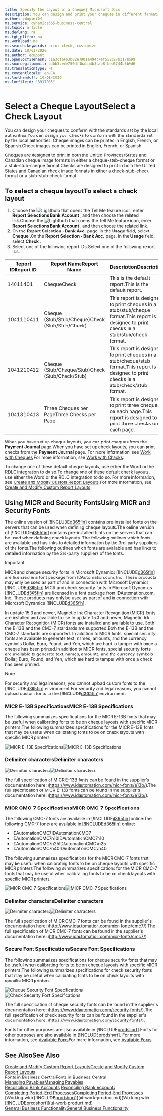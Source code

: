```yaml
---
title: Specify the Layout of a Cheque| Microsoft Docs
description: You can design and print your cheques in different formats to conform with standards.
author: edupont04
ms.service: dynamics365-business-central
ms.topic: article
ms.devlang: na
ms.tgt_pltfrm: na
ms.workload: na
ms.search.keywords: print check, customize
ms.date: 10/01/2020
ms.author: edupont
ms.openlocfilehash: 31a3df66b3b82e7901a494c7ef552c27b317ba99
ms.sourcegitcommit: ddbb5cede750df1baba4b3eab8fbed6744b5b9d6
ms.translationtype: HT
ms.contentlocale: en-CA
ms.lasthandoff: 10/01/2020
ms.locfileid: "3917085"
---
```

# <a name="select-a-check-layout"></a><span data-ttu-id="9cac9-103">Select a Cheque Layout</span><span class="sxs-lookup"><span data-stu-id="9cac9-103">Select a Check Layout</span></span>
<span data-ttu-id="9cac9-104">You can design your cheques to conform with the standards set by the local authorities.</span><span class="sxs-lookup"><span data-stu-id="9cac9-104">You can design your checks to conform with the standards set by the local authorities.</span></span> <span data-ttu-id="9cac9-105">Cheque images can be printed in English, French, or Spanish.</span><span class="sxs-lookup"><span data-stu-id="9cac9-105">Check images can be printed in English, French, or Spanish.</span></span>

<span data-ttu-id="9cac9-106">Cheques are designed to print in both the United Provinces/States and Canadian cheque image formats in either a cheque-stub-cheque format or a stub-stub-cheque format.</span><span class="sxs-lookup"><span data-stu-id="9cac9-106">Checks are designed to print in both the United States and Canadian check image formats in either a check-stub-check format or a stub-stub-check format.</span></span>

## <a name="to-select-a-check-layout"></a><span data-ttu-id="9cac9-107">To select a cheque layout</span><span class="sxs-lookup"><span data-stu-id="9cac9-107">To select a check layout</span></span>
1. <span data-ttu-id="9cac9-108">Choose the ![Lightbulb that opens the Tell Me feature](media/ui-search/search_small.png "Tell me what you want to do") icon, enter **Report Selections Bank Account** , and then choose the related link.</span><span class="sxs-lookup"><span data-stu-id="9cac9-108">Choose the ![Lightbulb that opens the Tell Me feature](media/ui-search/search_small.png "Tell me what you want to do") icon, enter **Report Selections Bank Account** , and then choose the related link.</span></span>
2. <span data-ttu-id="9cac9-109">On the **Report Selection - Bank Acc.** page, in the **Usage** field, select **Cheque** .</span><span class="sxs-lookup"><span data-stu-id="9cac9-109">On the **Report Selection - Bank Acc.** page, in the **Usage** field, select **Check** .</span></span>
3. <span data-ttu-id="9cac9-110">Select one of the following report IDs.</span><span class="sxs-lookup"><span data-stu-id="9cac9-110">Select one of the following report IDs.</span></span>

| <span data-ttu-id="9cac9-111">Report ID</span><span class="sxs-lookup"><span data-stu-id="9cac9-111">Report ID</span></span> | <span data-ttu-id="9cac9-112">Report Name</span><span class="sxs-lookup"><span data-stu-id="9cac9-112">Report Name</span></span> | <span data-ttu-id="9cac9-113">Description</span><span class="sxs-lookup"><span data-stu-id="9cac9-113">Description</span></span> |
| --- | --- | --- |
| <span data-ttu-id="9cac9-114">1401</span><span class="sxs-lookup"><span data-stu-id="9cac9-114">1401</span></span> |<span data-ttu-id="9cac9-115">Cheque</span><span class="sxs-lookup"><span data-stu-id="9cac9-115">Check</span></span> |<span data-ttu-id="9cac9-116">This is the default report.</span><span class="sxs-lookup"><span data-stu-id="9cac9-116">This is the default report.</span></span> |
| <span data-ttu-id="9cac9-117">10411</span><span class="sxs-lookup"><span data-stu-id="9cac9-117">10411</span></span> |<span data-ttu-id="9cac9-118">Cheque (Stub/Stub/Cheque)</span><span class="sxs-lookup"><span data-stu-id="9cac9-118">Check (Stub/Stub/Check)</span></span> |<span data-ttu-id="9cac9-119">This report is designed to print cheques in a stub/stub/cheque format.</span><span class="sxs-lookup"><span data-stu-id="9cac9-119">This report is designed to print checks in a stub/stub/check format.</span></span> |
| <span data-ttu-id="9cac9-120">10412</span><span class="sxs-lookup"><span data-stu-id="9cac9-120">10412</span></span> |<span data-ttu-id="9cac9-121">Cheque (Stub/Cheque/Stub)</span><span class="sxs-lookup"><span data-stu-id="9cac9-121">Check (Stub/Check/Stub)</span></span> |<span data-ttu-id="9cac9-122">This report is designed to print cheques in a stub/cheque/stub format.</span><span class="sxs-lookup"><span data-stu-id="9cac9-122">This report is designed to print checks in a stub/check/stub format.</span></span> |
| <span data-ttu-id="9cac9-123">10413</span><span class="sxs-lookup"><span data-stu-id="9cac9-123">10413</span></span> |<span data-ttu-id="9cac9-124">Three Cheques per Page</span><span class="sxs-lookup"><span data-stu-id="9cac9-124">Three Checks per Page</span></span> |<span data-ttu-id="9cac9-125">This report is designed to print three cheques on each page.</span><span class="sxs-lookup"><span data-stu-id="9cac9-125">This report is designed to print three checks on each page.</span></span> |

<span data-ttu-id="9cac9-126">When you have set up cheque layouts, you can print cheques from the **Payment Journal** page.</span><span class="sxs-lookup"><span data-stu-id="9cac9-126">When you have set up check layouts, you can print checks from the **Payment Journal** page.</span></span> <span data-ttu-id="9cac9-127">For more information, see [Work with Cheques](payables-how-work-checks.md).</span><span class="sxs-lookup"><span data-stu-id="9cac9-127">For more information, see [Work with Checks](payables-how-work-checks.md).</span></span>

<span data-ttu-id="9cac9-128">To change one of these default cheque layouts, use either the Word or the RDLC integration to do so.</span><span class="sxs-lookup"><span data-stu-id="9cac9-128">To change one of these default check layouts, use either the Word or the RDLC integration to do so.</span></span> <span data-ttu-id="9cac9-129">For more information, see [Create and Modify Custom Report Layouts](ui-how-create-custom-report-layout.md).</span><span class="sxs-lookup"><span data-stu-id="9cac9-129">For more information, see [Create and Modify Custom Report Layouts](ui-how-create-custom-report-layout.md).</span></span>

## <a name="using-micr-and-security-fonts"></a><span data-ttu-id="9cac9-130">Using MICR and Security Fonts</span><span class="sxs-lookup"><span data-stu-id="9cac9-130">Using MICR and Security Fonts</span></span>
<span data-ttu-id="9cac9-131">The online version of [!INCLUDE[d365fin](includes/d365fin_md.md)] contains pre-installed fonts on the servers that can be used when defining cheque layouts.</span><span class="sxs-lookup"><span data-stu-id="9cac9-131">The online version of [!INCLUDE[d365fin](includes/d365fin_md.md)] contains pre-installed fonts on the servers that can be used when defining check layouts.</span></span> <span data-ttu-id="9cac9-132">The following outlines which fonts are available and has links to detailed information by the 3rd-party suppliers of the fonts.</span><span class="sxs-lookup"><span data-stu-id="9cac9-132">The following outlines which fonts are available and has links to detailed information by the 3rd-party suppliers of the fonts.</span></span>

> [!Important]
> <span data-ttu-id="9cac9-133">MICR and cheque security fonts in Microsoft Dynamics [!INCLUDE[d365fin](includes/d365fin_md.md)] are licensed in a font package from IDAutomation.com, Inc. These products may only be used as part of and in connection with Microsoft Dynamics [!INCLUDE[d365fin](includes/d365fin_md.md)].</span><span class="sxs-lookup"><span data-stu-id="9cac9-133">MICR and check security fonts in Microsoft Dynamics [!INCLUDE[d365fin](includes/d365fin_md.md)] are licensed in a font package from IDAutomation.com, Inc. These products may only be used as part of and in connection with Microsoft Dynamics [!INCLUDE[d365fin](includes/d365fin_md.md)].</span></span>

<span data-ttu-id="9cac9-134">In update 15.3 and newer, Magnetic Ink Character Recognition (MICR) fonts are installed and available to use.</span><span class="sxs-lookup"><span data-stu-id="9cac9-134">In update 15.3 and newer, Magnetic Ink Character Recognition (MICR) fonts are installed and available to use.</span></span> <span data-ttu-id="9cac9-135">Both the E-13B and the CMC-7 standards are supported.</span><span class="sxs-lookup"><span data-stu-id="9cac9-135">Both the E-13B and the CMC-7 standards are supported.</span></span> <span data-ttu-id="9cac9-136">In addition to MICR fonts, special security fonts are available to generate text, names, amounts, and the currency symbols Dollar, Euro, Pound, and Yen, which are hard to tamper with once a cheque has been printed.</span><span class="sxs-lookup"><span data-stu-id="9cac9-136">In addition to MICR fonts, special security fonts are available to generate text, names, amounts, and the currency symbols Dollar, Euro, Pound, and Yen, which are hard to tamper with once a check has been printed.</span></span>

> [!NOTE]
> <span data-ttu-id="9cac9-137">For security and legal reasons, you cannot upload custom fonts to the [!INCLUDE[d365fin](includes/d365fin_md.md)] environment.</span><span class="sxs-lookup"><span data-stu-id="9cac9-137">For security and legal reasons, you cannot upload custom fonts to the [!INCLUDE[d365fin](includes/d365fin_md.md)] environment.</span></span>

### <a name="micr-e-13b-specifications"></a><span data-ttu-id="9cac9-138">MICR E-13B Specifications</span><span class="sxs-lookup"><span data-stu-id="9cac9-138">MICR E-13B Specifications</span></span>
<span data-ttu-id="9cac9-139">The following summarizes specifications for the MICR E-13B fonts that may be useful when calibrating fonts to be on cheque layouts with specific MICR printers.</span><span class="sxs-lookup"><span data-stu-id="9cac9-139">The following summarizes specifications for the MICR E-13B fonts that may be useful when calibrating fonts to be on check layouts with specific MICR printers.</span></span>

<span data-ttu-id="9cac9-140">![MICR E-13B Specifications](media/font_MICR_E-13B_Specifications.png "MICR E-13B Specifications")</span><span class="sxs-lookup"><span data-stu-id="9cac9-140">![MICR E-13B Specifications](media/font_MICR_E-13B_Specifications.png "MICR E-13B Specifications")</span></span>

### <a name="delimiter-characters"></a><span data-ttu-id="9cac9-141">Delimiter characters</span><span class="sxs-lookup"><span data-stu-id="9cac9-141">Delimiter characters</span></span>
<span data-ttu-id="9cac9-142">![Delimiter characters](media/font-micr-letters.png "Delimiter characters")</span><span class="sxs-lookup"><span data-stu-id="9cac9-142">![Delimiter characters](media/font-micr-letters.png "Delimiter characters")</span></span>

<span data-ttu-id="9cac9-143">The full specification of MICR E-13B fonts can be found in the supplier's documentation here: (https://www.idautomation.com/micr-fonts/e13b/).</span><span class="sxs-lookup"><span data-stu-id="9cac9-143">The full specification of MICR E-13B fonts can be found in the supplier's documentation here: (https://www.idautomation.com/micr-fonts/e13b/).</span></span>

### <a name="micr-cmc-7-specifications"></a><span data-ttu-id="9cac9-144">MICR CMC-7 Specifications</span><span class="sxs-lookup"><span data-stu-id="9cac9-144">MICR CMC-7 Specifications</span></span>
<span data-ttu-id="9cac9-145">The following CMC-7 fonts are available in [!INCLUDE[d365fin](includes/d365fin_md.md)] online:</span><span class="sxs-lookup"><span data-stu-id="9cac9-145">The following CMC-7 fonts are available in [!INCLUDE[d365fin](includes/d365fin_md.md)] online:</span></span>

- <span data-ttu-id="9cac9-146">IDAutomationCMC7</span><span class="sxs-lookup"><span data-stu-id="9cac9-146">IDAutomationCMC7</span></span>
- <span data-ttu-id="9cac9-147">IDAutomationCMC7n10</span><span class="sxs-lookup"><span data-stu-id="9cac9-147">IDAutomationCMC7n10</span></span>
- <span data-ttu-id="9cac9-148">IDAutomationCMC7n25</span><span class="sxs-lookup"><span data-stu-id="9cac9-148">IDAutomationCMC7n25</span></span>
-   <span data-ttu-id="9cac9-149">IDAutomationCMC7n40</span><span class="sxs-lookup"><span data-stu-id="9cac9-149">IDAutomationCMC7n40</span></span>

<span data-ttu-id="9cac9-150">The following summarizes specifications for the MICR CMC-7 fonts that may be useful when calibrating fonts to be on cheque layouts with specific MICR printers.</span><span class="sxs-lookup"><span data-stu-id="9cac9-150">The following summarizes specifications for the MICR CMC-7 fonts that may be useful when calibrating fonts to be on check layouts with specific MICR printers.</span></span>

<span data-ttu-id="9cac9-151">![MICR CMC-7 Specifications](media/font_MICR_CMC-7_Specifications.png "MICR CMC-7 Specifications")</span><span class="sxs-lookup"><span data-stu-id="9cac9-151">![MICR CMC-7 Specifications](media/font_MICR_CMC-7_Specifications.png "MICR CMC-7 Specifications")</span></span>

### <a name="delimiter-characters"></a><span data-ttu-id="9cac9-152">Delimiter characters</span><span class="sxs-lookup"><span data-stu-id="9cac9-152">Delimiter characters</span></span>
<span data-ttu-id="9cac9-153">![Delimiter characters](media/font-cmc7-letters.png "Delimiter characters")</span><span class="sxs-lookup"><span data-stu-id="9cac9-153">![Delimiter characters](media/font-cmc7-letters.png "Delimiter characters")</span></span>

<span data-ttu-id="9cac9-154">The full specification of MICR CMC-7 fonts can be found in the supplier's documentation here: (http://www.idautomation.com/micr-fonts/cmc7/).</span><span class="sxs-lookup"><span data-stu-id="9cac9-154">The full specification of MICR CMC-7 fonts can be found in the supplier's documentation here: (http://www.idautomation.com/micr-fonts/cmc7/).</span></span>

### <a name="secure-font-specifications"></a><span data-ttu-id="9cac9-155">Secure Font Specifications</span><span class="sxs-lookup"><span data-stu-id="9cac9-155">Secure Font Specifications</span></span>
<span data-ttu-id="9cac9-156">The following summarizes specifications for cheque security fonts that may be useful when calibrating fonts to be on cheque layouts with specific MICR printers.</span><span class="sxs-lookup"><span data-stu-id="9cac9-156">The following summarizes specifications for check security fonts that may be useful when calibrating fonts to be on check layouts with specific MICR printers.</span></span>

<span data-ttu-id="9cac9-157">![Cheque Security Font Specifications](media/font_check-security-font_Specifications.png "Cheque Security Font Specifications")</span><span class="sxs-lookup"><span data-stu-id="9cac9-157">![Check Security Font Specifications](media/font_check-security-font_Specifications.png "Check Security Font Specifications")</span></span>

<span data-ttu-id="9cac9-158">The full specification of cheque security fonts can be found in the supplier's documentation here: (https://www.idautomation.com/security-fonts/).</span><span class="sxs-lookup"><span data-stu-id="9cac9-158">The full specification of check security fonts can be found in the supplier's documentation here: (https://www.idautomation.com/security-fonts/).</span></span>

<span data-ttu-id="9cac9-159">Fonts for other purposes are also available in [!INCLUDE[prodshort](includes/prodshort.md)].</span><span class="sxs-lookup"><span data-stu-id="9cac9-159">Fonts for other purposes are also available in [!INCLUDE[prodshort](includes/prodshort.md)].</span></span> <span data-ttu-id="9cac9-160">For more information, see [Available Fonts](ui-fonts.md)</span><span class="sxs-lookup"><span data-stu-id="9cac9-160">For more information, see [Available Fonts](ui-fonts.md)</span></span>

## <a name="see-also"></a><span data-ttu-id="9cac9-161">See Also</span><span class="sxs-lookup"><span data-stu-id="9cac9-161">See Also</span></span>
[<span data-ttu-id="9cac9-162">Create and Modify Custom Report Layouts</span><span class="sxs-lookup"><span data-stu-id="9cac9-162">Create and Modify Custom Report Layouts</span></span>](ui-how-create-custom-report-layout.md)  
[<span data-ttu-id="9cac9-163">Fonts in Business Central</span><span class="sxs-lookup"><span data-stu-id="9cac9-163">Fonts in Business Central</span></span>](ui-fonts.md)  
[<span data-ttu-id="9cac9-164">Managing Payables</span><span class="sxs-lookup"><span data-stu-id="9cac9-164">Managing Payables</span></span>](payables-manage-payables.md)  
<span data-ttu-id="9cac9-165">[Reconciling Bank Accounts](bank-manage-bank-accounts.md) </span><span class="sxs-lookup"><span data-stu-id="9cac9-165">[Reconciling Bank Accounts](bank-manage-bank-accounts.md) </span></span>  
[<span data-ttu-id="9cac9-166">Completing Period-End Processes</span><span class="sxs-lookup"><span data-stu-id="9cac9-166">Completing Period-End Processes</span></span>](year-how-complete-period-end-processes.md)  
<span data-ttu-id="9cac9-167">[Working with [!INCLUDE[prodshort](includes/prodshort.md)]](ui-work-product.md)</span><span class="sxs-lookup"><span data-stu-id="9cac9-167">[Working with [!INCLUDE[prodshort](includes/prodshort.md)]](ui-work-product.md)</span></span>  
[<span data-ttu-id="9cac9-168">General Business Functionality</span><span class="sxs-lookup"><span data-stu-id="9cac9-168">General Business Functionality</span></span>](ui-across-business-areas.md)

